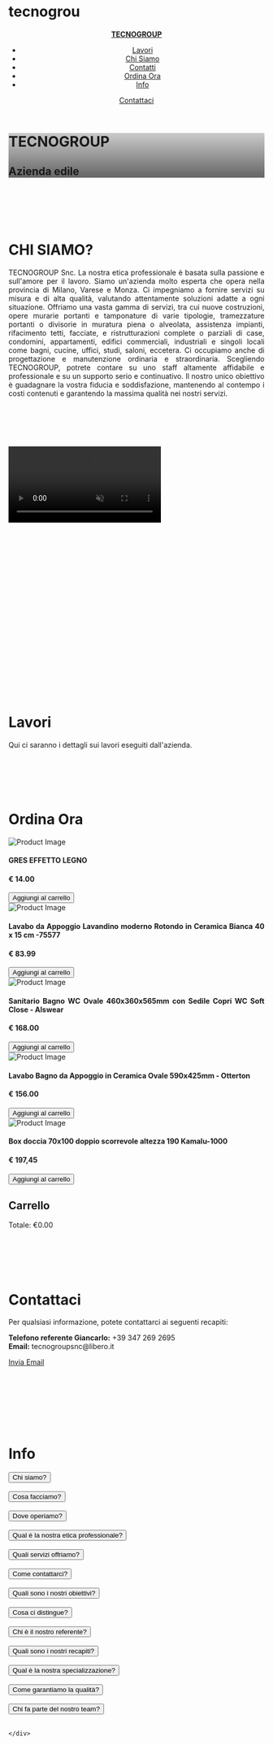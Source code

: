 # tecnogrou

<head>
<body>
<header class="header">
  <div class="header__content">
    <a class="header__logo" href="#">
      <strong>TECNOGROUP</strong>
    </a>
    <ul class="header__menu">
      <li><a href="#lavori">Lavori</a></li>
      <li><a href="#chisiamo">Chi Siamo</a></li>
      <li><a href="#contatti">Contatti</a></li>
      <li><a href="#ordina-ora">Ordina Ora</a></li>
      <li><a href="#info">Info</a></li>
    </ul>
    <div class="header__quick">
      <a href="#contatti" class="button mb-2">Contattaci</a>
      <div class="icon-hamburger">
        <span></span>
        <span></span>
      </div>
    </div>
  </div>
</header>



<div class="cover" style="background-image:linear-gradient(to bottom, rgba(0,0,0,0.2), rgba(0,0,0,0.6)), url('https://images2.alphacoders.com/434/thumb-1920-434134.jpg');">
  <div class="cover__content">
    <h1> TECNOGROUP</h1>
    <h2> Azienda edile</h2>
  </div>
</div>

<br><br><br><br>

<div class="grid">
  <div class="col-50" id="chisiamo">
    <div style="text-align: justify;">
      <h1>CHI SIAMO?</h1>
      <p>TECNOGROUP Snc. La nostra etica professionale è basata sulla passione e sull'amore per il lavoro. Siamo un'azienda molto esperta che opera nella provincia di Milano, Varese e Monza. Ci impegniamo a fornire servizi su misura e di alta qualità, valutando attentamente soluzioni adatte a ogni situazione. Offriamo una vasta gamma di servizi, tra cui nuove costruzioni, opere murarie portanti e tamponature di varie tipologie, tramezzature portanti o divisorie in muratura piena o alveolata, assistenza impianti, rifacimento tetti, facciate, e ristrutturazioni complete o parziali di case, condomini, appartamenti, edifici commerciali, industriali e singoli locali come bagni, cucine, uffici, studi, saloni, eccetera. Ci occupiamo anche di progettazione e manutenzione ordinaria e straordinaria. Scegliendo TECNOGROUP, potrete contare su uno staff altamente affidabile e professionale e su un supporto serio e continuativo. Il nostro unico obiettivo è guadagnare la vostra fiducia e soddisfazione, mantenendo al contempo i costi contenuti e garantendo la massima qualità nei nostri servizi.</p>
    </div>
  </div>
</div>

<br><br><br><br>

<div class="container-video">
  <video src="D:\TECNOGROUP .2.mp4" autoplay muted loop playsinline controls></video>
</div>


<script>
  let tl = gsap.timeline({
    scrollTrigger:{
      trigger: ".container-video",
      start: "top center",
      end: "bottom center",
      scrub: true,
    }
  });

  tl.to(".container-video", {
    opacity: 1,
    width: "80%"
  });
</script>

<script>
  let item = document.querySelector('.icon-hamburger');
  item.addEventListener("click", function() {
    document.body.classList.toggle('menu-open');
  });
</script>

<br><br><br><br><br><br><br><br><br><br><br><br><br><br><br><br><br><br><br>

<div class="grid">
  <div class="col-50" id="lavori">
    <h1>Lavori</h1>
    <p>Qui ci saranno i dettagli sui lavori eseguiti dall'azienda.</p>
  </div>
</div>

<br><br><br><br>

<div class="grid">
  <div class="col-50" id="ordina-ora">
    <div style="text-align: justify;">
      <h1>Ordina Ora</h1>
      <div class="product">
        <img src="https://i.pinimg.com/originals/3e/c8/3d/3ec83db557850a650cdd1e52cae7cfef.jpg" alt="Product Image">
        <div class="title"><h4>GRES EFFETTO LEGNO</h4></div>
        <div class="price"><h4>€ 14.00</h4></div>
        <button class="button" onclick="addToCart('PIASTRELLE GRES EFFETTO LEGNO', 14.00)">Aggiungi al carrello</button>
      </div>
      <div class="product">
        <img src="https://www.bing.com/th?id=OPEC.6WibUN5mblDNcA474C474&o=5&pid=21.1&w=160&h=160&qlt=100&dpr=1&c=8" alt="Product Image">
        <div class="title"><h4>Lavabo da Appoggio Lavandino moderno Rotondo in Ceramica Bianca 40 x 15 cm -75577</h4></div>
        <div class="price"><h4>€ 83.99</h4></div>
        <button class="button" onclick="addToCart('Lavandino moderno Rotondo ', 83.99)">Aggiungi al carrello</button>
      </div>
      <div class="product">
        <img src="https://limitless.sirv.com/magento/catalog/product/b/c/bctbw001.jpg?q=80&canvas.width=1000&canvas.height=1000&canvas.color=ffffff&w=1000&h=1000" alt="Product Image">
        <div class="title"><h4>Sanitario Bagno WC Ovale 460x360x565mm con Sedile Copri WC Soft Close - Alswear</h4></div>
        <div class="price"><h4>€ 168.00</h4></div>
        <button class="button" onclick="addToCart('Sanitario Bagno WC Ovale ', 168.00)">Aggiungi al carrello</button>
      </div>
      <div class="product">
        <img src="https://limitless.sirv.com/magento/catalog/product/b/f/bfb2012_hr_a_1000.jpg?q=80&canvas.width=1000&canvas.height=1000&canvas.color=ffffff&w=1000&h=1000" alt="Product Image">
        <div class="title"><h4>Lavabo Bagno da Appoggio in Ceramica Ovale 590x425mm - Otterton</h4></div>
        <div class="price"><h4>€ 156.00</h4></div>
        <button class="button" onclick="addToCart('Lavabo Bagno da Appoggio', 156.00)">Aggiungi al carrello</button>
      </div>
        <div class="product">
          <img src="https://www.bing.com/th?id=OPEC.LH4UuI2N1KZzyw474C474&o=5&pid=21.1&w=160&h=160&qlt=100&dpr=1&c=8" alt="Product Image">
          <div class="title"><h4>Box doccia 70x100 doppio scorrevole altezza 190 Kamalu-1000</h4></div>
          <div class="price"><h4>€ 197,45</h4></div>
          <button class="button" onclick="addToCart('Box doccia', 197.45)">Aggiungi al carrello</button>
        </div>
        <div class="cart">
          <h2>Carrello</h2>
          <ul id="cart-items"></ul>
          <p id="cart-total">Totale: €0.00 </p>
        </div>
      </div>
    </div>
  </div>

  <script>
    document.querySelectorAll('.remove-btn').forEach(button => {
        button.addEventListener('click', () => {
            button.closest('.cart-item').classList.add('fade-out');
            setTimeout(() => {
                button.closest('.cart-item').remove();
                updateTotal();
            }, 500);
        });
    });

    function updateTotal() {
        let total = 0;
        document.querySelectorAll('.cart-item .price').forEach(price => {
            total += parseFloat(price.textContent.replace('€', ''));
        });
        document.querySelector('.cart-total h3').textContent = 'Totale: €' + total.toFixed(2);
    }
</script>
<script>
  let cart = [];

  function addToCart(productName, productPrice) {
    cart.push({ name: productName, price: productPrice });
    updateCart();
  }

  function updateCart() {
    const cartItems = document.getElementById('cart-items');
    const cartTotal = document.getElementById('cart-total');
    cartItems.innerHTML = '';
    let total = 0;

    cart.forEach((item, index) => {
      const listItem = document.createElement('li');
      listItem.textContent = `${item.name} - €${item.price.toFixed(2)}`;
      cartItems.appendChild(listItem);
      total += item.price;
    });

    cartTotal.textContent = `Totale: €${total.toFixed(2)}`;
  }
</script>

<br><br><br><br>

<div class="grid">
  <div class="col-50" id="contatti">
    <div style="text-align: justify;">
      <h1>Contattaci</h1>
      <p>Per qualsiasi informazione, potete contattarci ai seguenti recapiti:</p>
      <p><strong>Telefono referente Giancarlo:</strong> +39 347 269 2695<br>
        <strong>Email:</strong> tecnogroupsnc@libero.it</p>
      <a href="mailto:tecnogroupsnc@libero.it" class="button">Invia Email</a>
    </div>
  </div>
</div>




<br><br><br><br><br><br>

<div class="grid">
  <div class="col-50" id="info">
    <div style="text-align: justify;">
      <h1>Info</h1>
    <div id="commentSection">
    <button class="button" onclick="displayReply('chi siete')">Chi siamo?</button><br><br>
    <button class="button" onclick="displayReply('cosa facciamo')">Cosa facciamo?</button><br><br>
    <button class="button" onclick="displayReply('dove operiamo')">Dove operiamo?</button><br><br>
    <button class="button" onclick="displayReply('etica professionale')">Qual è la nostra etica professionale?</button><br><br>
    <button class="button" onclick="displayReply('servizi offerti')">Quali servizi offriamo?</button><br><br>
    <button class="button" onclick="displayReply('come contattarci')">Come contattarci?</button><br><br>
    <button class="button" onclick="displayReply('nostri obiettivi')">Quali sono i nostri obiettivi?</button><br><br>
    <button class="button" onclick="displayReply('cosa ci distingue')">Cosa ci distingue?</button><br><br>
    <button class="button" onclick="displayReply('referente')">Chi è il nostro referente?</button><br><br>
    <button class="button" onclick="displayReply('recapiti')">Quali sono i nostri recapiti?</button><br><br>
    <button class="button" onclick="displayReply('specializzazione')">Qual è la nostra specializzazione?</button><br><br>
    <button class="button" onclick="displayReply('come garantiamo qualità')">Come garantiamo la qualità?</button><br><br>
    <button class="button" onclick="displayReply('team')">Chi fa parte del nostro team?</button><br><br>
  
    </div>
<script>
  function displayReply(question) {
      const replies = {
          "chi siete": "Siamo TECNOGROUP Snc, un'azienda molto esperta che opera nella provincia di Milano, Varese e Monza, fornendo servizi su misura e di alta qualità.",
          "cosa facciamo": "Offriamo una vasta gamma di servizi, tra cui nuove costruzioni, opere murarie, rifacimento tetti, facciate e ristrutturazioni complete o parziali di varie tipologie di edifici.",
          "dove operiamo": "Operiamo principalmente nella provincia di Milano, Varese e Monza.",
          "etica professionale": "La nostra etica professionale è basata sulla passione e sull'amore per il lavoro, garantendo servizi su misura e di alta qualità.",
          "servizi offerti": "Offriamo una vasta gamma di servizi, tra cui nuove costruzioni, opere murarie, rifacimento tetti, facciate e ristrutturazioni complete o parziali.",
          "come contattarci": "Potete contattarci tramite telefono al numero +39 347 269 2695 o via email all'indirizzo tecnogroupsnc@libero.it.",
          "nostri obiettivi": "Il nostro unico obiettivo è guadagnare la vostra fiducia e soddisfazione, mantenendo i costi contenuti e garantendo la massima qualità nei nostri servizi.",
          "cosa ci distingue": "Ci distinguono la nostra esperienza, passione e impegno nel fornire servizi su misura e di alta qualità.",
          "referente": "Il nostro referente è Giancarlo, contattabile al numero +39 347 269 2695.",
          "recapiti": "Potete contattarci al telefono referente Giancarlo: +39 347 269 2695 o via email tecnogroupsnc@libero.it.",
          "specializzazione": "Siamo specializzati in nuove costruzioni, opere murarie, rifacimento tetti, facciate e ristrutturazioni complete o parziali.",
          "come garantiamo qualità": "Garantiamo la qualità attraverso un team altamente professionale e affidabile e un supporto serio e continuativo.",
          "team": "Il nostro team è composto da professionisti altamente qualificati e affidabili."
      };

      const replyText = replies[question];
      const commentSection = document.getElementById('commentSection');
      
      // Creazione del div per la risposta
      const botReply = document.createElement('div');
      botReply.className = 'comment bot-reply';
      botReply.innerText = replyText;
      commentSection.appendChild(botReply);

      // Scorri in basso per mostrare il nuovo commento
      commentSection.scrollTop = commentSection.scrollHeight;
  }
</script>


<br><br><br><br><br><br><br>



</body>

